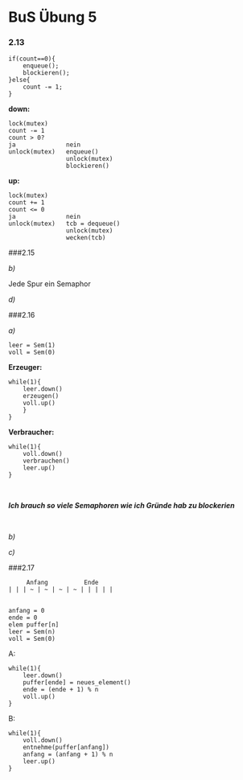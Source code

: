 # BuS Übung 5

### 2.13

    if(count==0){
        enqueue();
        blockieren();
    }else{
        count -= 1;
    }

__down:__

    lock(mutex)
    count -= 1
    count > 0?
    ja              nein
    unlock(mutex)   enqueue()
                    unlock(mutex)
                    blockieren()

__up:__

    lock(mutex)
    count += 1
    count <= 0
    ja              nein
    unlock(mutex)   tcb = dequeue()
                    unlock(mutex)
                    wecken(tcb)
###2.15

_b)_

Jede Spur ein Semaphor

_d)_

###2.16

_a)_

    leer = Sem(1)
    voll = Sem(0)

__Erzeuger:__

    while(1){
        leer.down()
        erzeugen()
        voll.up()
        }
    }

__Verbraucher:__

    while(1){
        voll.down()
        verbrauchen()
        leer.up()
    }

<br>

___Ich brauch so viele Semaphoren wie ich Gründe hab zu blockerien___

<br>

_b)_

_c)_

###2.17

         Anfang          Ende
    | | | ~ | ~ | ~ | ~ | | | | |


    anfang = 0
    ende = 0
    elem puffer[n]
    leer = Sem(n)
    voll = Sem(0)

A:

    while(1){
        leer.down()
        puffer[ende] = neues_element()
        ende = (ende + 1) % n
        voll.up()
    }

B:

    while(1){
        voll.down()
        entnehme(puffer[anfang])
        anfang = (anfang + 1) % n
        leer.up()
    }
